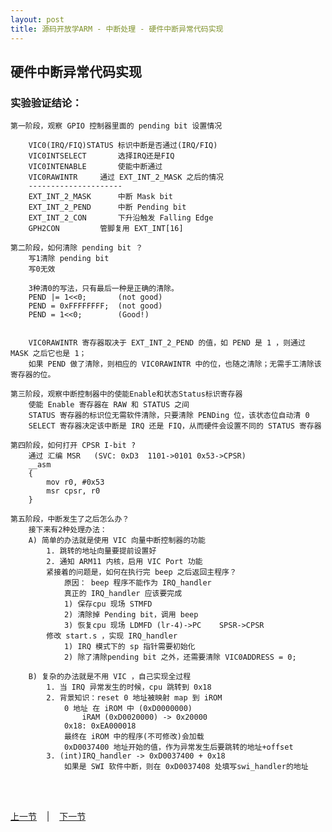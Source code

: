 ```yaml
---
layout: post
title: 源码开放学ARM - 中断处理 - 硬件中断异常代码实现
---
```


## 硬件中断异常代码实现
### 实验验证结论：		
	第一阶段，观察 GPIO 控制器里面的 pending bit 设置情况
	
		VIC0(IRQ/FIQ)STATUS	标识中断是否通过(IRQ/FIQ)
		VIC0INTSELECT		选择IRQ还是FIQ
		VIC0INTENABLE		使能中断通过
		VIC0RAWINTR		通过 EXT_INT_2_MASK 之后的情况
		---------------------
		EXT_INT_2_MASK		中断 Mask bit	
		EXT_INT_2_PEND		中断 Pending bit
		EXT_INT_2_CON		下升沿触发 Falling Edge
		GPH2CON			管脚复用 EXT_INT[16]	
			
	第二阶段，如何清除 pending bit ？
		写1清除 pending bit
		写0无效
		
		3种清0的写法，只有最后一种是正确的清除。
		PEND |= 1<<0;		(not good)
		PEND = 0xFFFFFFFF;	(not good)
		PEND = 1<<0;		(Good!)
	
		
		VIC0RAWINTR 寄存器取决于 EXT_INT_2_PEND 的值，如 PEND 是 1 ，则通过 MASK 之后它也是 1；
		如果 PEND 做了清除，则相应的 VIC0RAWINTR 中的位，也随之清除；无需手工清除该寄存器的位。
	
	第三阶段，观察中断控制器中的使能Enable和状态Status标识寄存器
		使能 Enable 寄存器在 RAW 和 STATUS 之间
		STATUS 寄存器的标识位无需软件清除，只要清除 PENDing 位，该状态位自动清 0
		SELECT 寄存器决定该中断是 IRQ 还是 FIQ，从而硬件会设置不同的 STATUS 寄存器
	
	第四阶段，如何打开 CPSR I-bit ?
		通过 汇编 MSR 	(SVC: 0xD3	1101->0101 0x53->CPSR)
		__asm
		{
			mov r0, #0x53
			msr	cpsr, r0
		}
	
	第五阶段，中断发生了之后怎么办？
		接下来有2种处理办法：
		A) 简单的办法就是使用 VIC 向量中断控制器的功能
			1. 跳转的地址向量要提前设置好
			2. 通知 ARM11 内核，启用 VIC Port 功能
			紧接着的问题是，如何在执行完 beep 之后返回主程序？
				原因： beep 程序不能作为 IRQ_handler
				真正的 IRQ_handler 应该要完成
				1) 保存cpu 现场 STMFD
				2) 清除掉 Pending bit，调用 beep					
				3) 恢复cpu 现场 LDMFD (lr-4)->PC 	SPSR->CPSR
			修改 start.s ，实现 IRQ_handler
				1) IRQ 模式下的 sp 指针需要初始化
				2) 除了清除pending bit 之外，还需要清除 VIC0ADDRESS = 0;
			
		B) 复杂的办法就是不用 VIC ，自己实现全过程
			1. 当 IRQ 异常发生的时候，cpu 跳转到 0x18
			2. 背景知识：reset 0 地址被映射 map 到 iROM
				0 地址 在 iROM 中 (0xD0000000)
					iRAM (0xD0020000) -> 0x20000
				0x18: 0xEA000018
				最终在 iROM 中的程序(不可修改)会加载
				0xD0037400 地址开始的值，作为异常发生后要跳转的地址+offset	
			3. (int)IRQ_handler -> 0xD0037400 + 0x18
				如果是 SWI 软件中断，则在 0xD0037408 处填写swi_handler的地址	

	

<br> <br> 
<div> <a href="chp9-3.html">上一节</a> &nbsp;&nbsp; | &nbsp;&nbsp; <a href="chp10-1.html">下一节</a> </div> <br> <br>